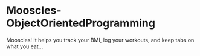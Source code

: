 # Mooscles-ObjectOrientedProgramming
Mooscles! It helps you track your BMI, log your workouts, and keep tabs on what you eat...
